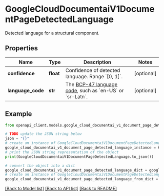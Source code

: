 # GoogleCloudDocumentaiV1DocumentPageDetectedLanguage

Detected language for a structural component.

## Properties

Name | Type | Description | Notes
------------ | ------------- | ------------- | -------------
**confidence** | **float** | Confidence of detected language. Range &#x60;[0, 1]&#x60;. | [optional] 
**language_code** | **str** | The [BCP-47 language code](https://www.unicode.org/reports/tr35/#Unicode_locale_identifier), such as &#x60;en-US&#x60; or &#x60;sr-Latn&#x60;. | [optional] 

## Example

```python
from openapi_client.models.google_cloud_documentai_v1_document_page_detected_language import GoogleCloudDocumentaiV1DocumentPageDetectedLanguage

# TODO update the JSON string below
json = "{}"
# create an instance of GoogleCloudDocumentaiV1DocumentPageDetectedLanguage from a JSON string
google_cloud_documentai_v1_document_page_detected_language_instance = GoogleCloudDocumentaiV1DocumentPageDetectedLanguage.from_json(json)
# print the JSON string representation of the object
print(GoogleCloudDocumentaiV1DocumentPageDetectedLanguage.to_json())

# convert the object into a dict
google_cloud_documentai_v1_document_page_detected_language_dict = google_cloud_documentai_v1_document_page_detected_language_instance.to_dict()
# create an instance of GoogleCloudDocumentaiV1DocumentPageDetectedLanguage from a dict
google_cloud_documentai_v1_document_page_detected_language_from_dict = GoogleCloudDocumentaiV1DocumentPageDetectedLanguage.from_dict(google_cloud_documentai_v1_document_page_detected_language_dict)
```
[[Back to Model list]](../README.md#documentation-for-models) [[Back to API list]](../README.md#documentation-for-api-endpoints) [[Back to README]](../README.md)


